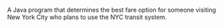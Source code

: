  A Java program that determines the best fare option for someone visiting New York City who plans to use the NYC transit system.
